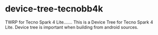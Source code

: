 # device-tree-tecnobb4k
TWRP for Tecno Spark 4 Lite.......
This is a Device Tree for Tecno Spark 4 Lite.
Device tree is important when building from android sources.
